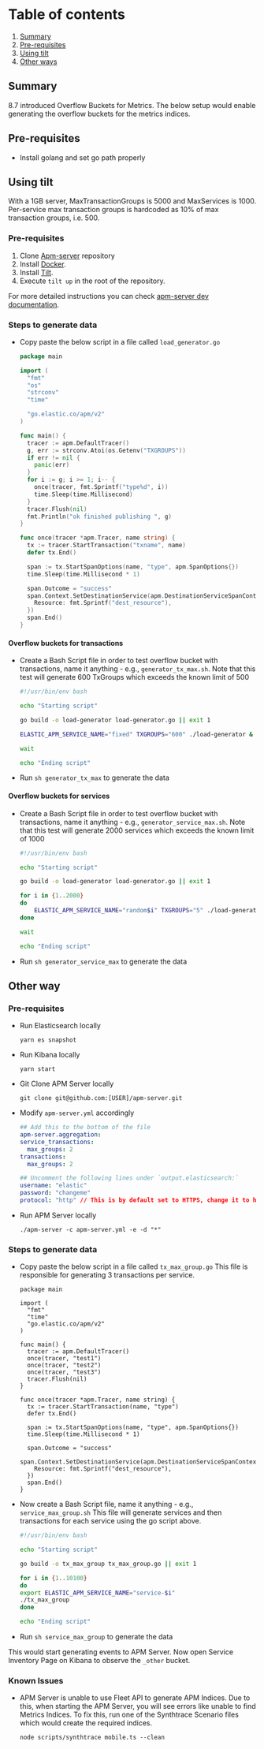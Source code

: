 # Table of contents
1. [Summary](#summary)
2. [Pre-requisites](#prerequisites)
3. [Using tilt](#tilt)
4. [Other ways](#other)

## Summary

8.7 introduced Overflow Buckets for Metrics. The below setup would enable generating the overflow buckets for the metrics indices.

## Pre-requisites

- Install golang and set go path properly

## Using tilt

With a 1GB server, MaxTransactionGroups is 5000 and MaxServices is 1000. Per-service max transaction groups is hardcoded as 10% of max transaction groups, i.e. 500.

### Pre-requisites
1. Clone [Apm-server](https://github.com/elastic/apm-server/tree/main) repository
2. Install [Docker](https://www.docker.com/products/docker-desktop/).
3. Install [Tilt](https://docs.tilt.dev/install.html).
4. Execute `tilt up` in the root of the repository.

For more detailed instructions you can check [apm-server dev documentation](https://github.com/elastic/apm-server/blob/main/dev_docs/TESTING.md#tilt--kubernetes).

### Steps to generate data
- Copy paste the below script in a file called `load_generator.go`
  ```go
  package main

  import (
    "fmt"
    "os"
    "strconv"
    "time"

    "go.elastic.co/apm/v2"
  )

  func main() {
    tracer := apm.DefaultTracer()
    g, err := strconv.Atoi(os.Getenv("TXGROUPS"))
    if err != nil {
      panic(err)
    }
    for i := g; i >= 1; i-- {
      once(tracer, fmt.Sprintf("type%d", i))
      time.Sleep(time.Millisecond)
    }
    tracer.Flush(nil)
    fmt.Println("ok finished publishing ", g)
  }

  func once(tracer *apm.Tracer, name string) {
    tx := tracer.StartTransaction("txname", name)
    defer tx.End()

    span := tx.StartSpanOptions(name, "type", apm.SpanOptions{})
    time.Sleep(time.Millisecond * 1)

    span.Outcome = "success"
    span.Context.SetDestinationService(apm.DestinationServiceSpanContext{
      Resource: fmt.Sprintf("dest_resource"),
    })
    span.End()
  }
  ```
#### Overflow buckets for transactions
- Create a Bash Script file in order to test overflow bucket with transactions, name it anything - e.g., `generator_tx_max.sh`. Note that this test will generate 600 TxGroups which exceeds the known limit of 500
  ```sh
  #!/usr/bin/env bash

  echo "Starting script"

  go build -o load-generator load-generator.go || exit 1

  ELASTIC_APM_SERVICE_NAME="fixed" TXGROUPS="600" ./load-generator &

  wait

  echo "Ending script"
  ```
- Run `sh generator_tx_max` to generate the data

#### Overflow buckets for services
- Create a Bash Script file in order to test overflow bucket with transactions, name it anything - e.g., `generator_service_max.sh`. Note that this test will generate 2000 services which exceeds the known limit of 1000
  ```sh
  #!/usr/bin/env bash

  echo "Starting script"

  go build -o load-generator load-generator.go || exit 1

  for i in {1..2000}
  do
      ELASTIC_APM_SERVICE_NAME="random$i" TXGROUPS="5" ./load-generator  &
  done

  wait

  echo "Ending script"
  ```
- Run `sh generator_service_max` to generate the data

## Other way

### Pre-requisites

- Run Elasticsearch locally
  ```
  yarn es snapshot
  ```
- Run Kibana locally
  ```
  yarn start
  ```
- Git Clone APM Server locally
  ```
  git clone git@github.com:[USER]/apm-server.git
  ```
- Modify `apm-server.yml` accordingly
  ```yml
  ## Add this to the bottom of the file
  apm-server.aggregation:
  service_transactions:
    max_groups: 2
  transactions:
    max_groups: 2
  
  ## Uncomment the following lines under `output.elasticsearch:`
  username: "elastic"
  password: "changeme"
  protocol: "http" // This is by default set to HTTPS, change it to http
  ```
- Run APM Server locally
  ```
  ./apm-server -c apm-server.yml -e -d "*"
  ```
  
### Steps to generate data

- Copy paste the below script in a file called `tx_max_group.go`
  This file is responsible for generating 3 transactions per service.
  ```
  package main

  import (
    "fmt"
    "time"
    "go.elastic.co/apm/v2"
  )
  
  func main() {
    tracer := apm.DefaultTracer()
    once(tracer, "test1")
    once(tracer, "test2")
    once(tracer, "test3")
    tracer.Flush(nil)
  }
  
  func once(tracer *apm.Tracer, name string) {
    tx := tracer.StartTransaction(name, "type")
    defer tx.End()
  
    span := tx.StartSpanOptions(name, "type", apm.SpanOptions{})
    time.Sleep(time.Millisecond * 1)
  
    span.Outcome = "success"
    span.Context.SetDestinationService(apm.DestinationServiceSpanContext{
      Resource: fmt.Sprintf("dest_resource"),
    })
    span.End()
  }
  ```
  
- Now create a Bash Script file, name it anything - e.g., `service_max_group.sh`
  This file will generate services and then transactions for each service using the go script above.
  ```sh
  #!/usr/bin/env bash

  echo "Starting script"
  
  go build -o tx_max_group tx_max_group.go || exit 1
  
  for i in {1..10100}
  do
  export ELASTIC_APM_SERVICE_NAME="service-$i"
  ./tx_max_group
  done
  
  echo "Ending script"
  ```

- Run `sh service_max_group` to generate the data

This would start generating events to APM Server. Now open Service Inventory Page on Kibana to observe the `_other` bucket.

### Known Issues

- APM Server is unable to use Fleet API to generate APM Indices. Due to this, when starting the APM Server, you will see errors like unable to find Metrics Indices. To fix this, run one of the Synthtrace Scenario files which would create the required indices.
  ```
  node scripts/synthtrace mobile.ts --clean
  ```
